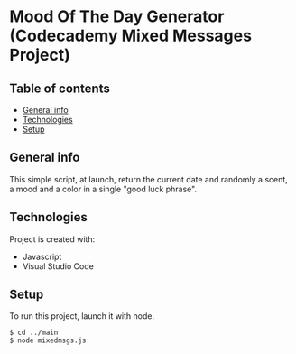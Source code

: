 # Mood Of The Day Generator (Codecademy Mixed Messages Project)

## Table of contents

- [General info](#general-info)
- [Technologies](#technologies)
- [Setup](#setup)

## General info

This simple script, at launch, return the current date and randomly a scent, a mood and a color in a single "good luck phrase".

## Technologies

Project is created with:

- Javascript
- Visual Studio Code

## Setup

To run this project, launch it with node.

```
$ cd ../main
$ node mixedmsgs.js
```
